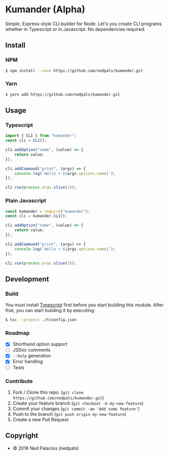 # Kumander (Alpha)
Simple, Express-style CLI builder for Node. Let's you create CLI programs whether in Typescript or in Javascript. No dependencies required.

## Install
### NPM
```bash
$ npm install --save https://github.com/nedpals/kumander.git
```
### Yarn
```bash
$ yarn add https://github.com/nedpals/kumander.git
```

## Usage
### Typescript
```typescript
import { CLI } from "kumander";
const cli = CLI();

cli.addOption("name", (value) => {
    return value;
});

cli.addCommand("print", (args) => {
    console.log(`Hello + ${args.options.name}`);
});

cli.run(process.argv.slice(2));
```

### Plain Javascript

```javascript
const kumander = require("kumander");
const cli = kumander.CLI();

cli.addOption("name", (value) => {
    return value;
});

cli.addCommand("print", (args) => {
    console.log(`Hello + ${args.options.name}`);
});

cli.run(process.argv.slice(2));
```

## Development 
### Build
You must install [Typescript](https://typescriptlang.org) first before you start building this module. After that, you can start building it by executing:
```bash
$ tsc --project ./tsconfig.json
```

### Roadmap
- [x] Shorthand option support
- [ ] JSDoc comments
- [x] `--help` generation
- [x] Error handling
- [ ] Tests

### Contribute
1. Fork / Clone this repo. (`git clone https://github.com/nedpals/kumander.git`)
2. Create your feature branch (`git checkout -b my-new-feature`)
3. Commit your changes (`git commit -am 'Add some feature'`)
4. Push to the branch (`git push origin my-new-feature`)
5. Create a new Pull Request

## Copyright
- &copy; 2018 Ned Palacios (nedpals)